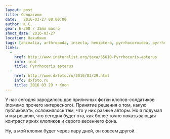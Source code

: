 ```yaml
---
layout: post
title: Солдатики
date:   2016-03-27 00:00:00
author: К.С.
gear: E-300 / 35mm macro
shoot_date: 2016-03-27
location: Нахабино
tags: [animalia, arthropoda, insecta, hemiptera, pyrrhocoroidea, pyrrhocoridae]
links:
  -
    href: http://www.inaturalist.org/taxa/55610-Pyrrhocoris-apterus
    info: inat
    title: Pyrrhocoris apterus
  -
    href: http://www.dxfoto.ru/2016/03/29.html
    info: dxfoto.ru
    title: 2016 03 29 • Клоп
---
```


У нас сегодня зародилось две приличных фотки клопов-солдатиков (помимо прочего интересного). Принятие решения о том, какую публиковать, осложнялось тем, что у них разные авторы. Но я подумал и мы решили, что сегодня будет эта, как более точно показывающая контраст ярких клопиков и серого весеннего фона.

Ну, а мой клопик будет через пару дней, он совсем другой.
